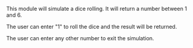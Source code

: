 This module will simulate a dice rolling. It will return a number between 1 and 6.

The user can enter "1" to roll the dice and the result will be returned.

The user can enter any other number to exit the simulation.
